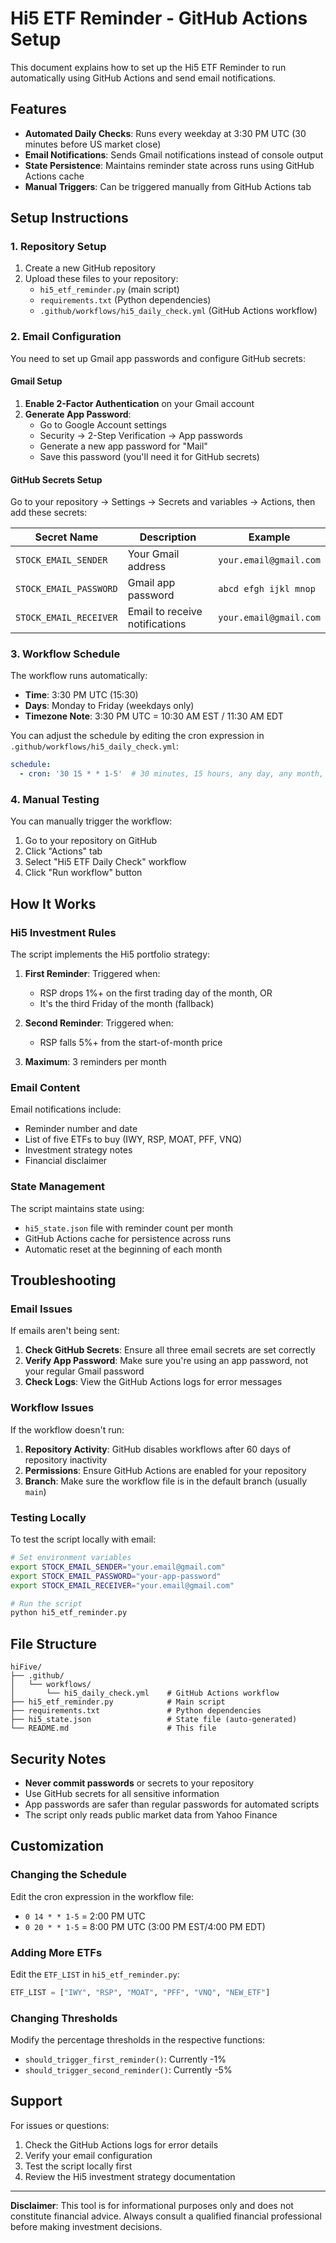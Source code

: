 # Hi5 ETF Reminder - GitHub Actions Setup

This document explains how to set up the Hi5 ETF Reminder to run automatically using GitHub Actions and send email notifications.

## Features

- **Automated Daily Checks**: Runs every weekday at 3:30 PM UTC (30 minutes before US market close)
- **Email Notifications**: Sends Gmail notifications instead of console output
- **State Persistence**: Maintains reminder state across runs using GitHub Actions cache
- **Manual Triggers**: Can be triggered manually from GitHub Actions tab

## Setup Instructions

### 1. Repository Setup

1. Create a new GitHub repository
2. Upload these files to your repository:
   - `hi5_etf_reminder.py` (main script)
   - `requirements.txt` (Python dependencies)
   - `.github/workflows/hi5_daily_check.yml` (GitHub Actions workflow)

### 2. Email Configuration

You need to set up Gmail app passwords and configure GitHub secrets:

#### Gmail Setup

1. **Enable 2-Factor Authentication** on your Gmail account
2. **Generate App Password**:
   - Go to Google Account settings
   - Security → 2-Step Verification → App passwords
   - Generate a new app password for "Mail"
   - Save this password (you'll need it for GitHub secrets)

#### GitHub Secrets Setup

Go to your repository → Settings → Secrets and variables → Actions, then add these secrets:

| Secret Name | Description | Example |
|------------|-------------|---------|
| `STOCK_EMAIL_SENDER` | Your Gmail address | `your.email@gmail.com` |
| `STOCK_EMAIL_PASSWORD` | Gmail app password | `abcd efgh ijkl mnop` |
| `STOCK_EMAIL_RECEIVER` | Email to receive notifications | `your.email@gmail.com` |

### 3. Workflow Schedule

The workflow runs automatically:
- **Time**: 3:30 PM UTC (15:30)
- **Days**: Monday to Friday (weekdays only)
- **Timezone Note**: 3:30 PM UTC = 10:30 AM EST / 11:30 AM EDT

You can adjust the schedule by editing the cron expression in `.github/workflows/hi5_daily_check.yml`:

```yaml
schedule:
  - cron: '30 15 * * 1-5'  # 30 minutes, 15 hours, any day, any month, Mon-Fri
```

### 4. Manual Testing

You can manually trigger the workflow:

1. Go to your repository on GitHub
2. Click "Actions" tab
3. Select "Hi5 ETF Daily Check" workflow
4. Click "Run workflow" button

## How It Works

### Hi5 Investment Rules

The script implements the Hi5 portfolio strategy:

1. **First Reminder**: Triggered when:
   - RSP drops 1%+ on the first trading day of the month, OR
   - It's the third Friday of the month (fallback)

2. **Second Reminder**: Triggered when:
   - RSP falls 5%+ from the start-of-month price

3. **Maximum**: 3 reminders per month

### Email Content

Email notifications include:
- Reminder number and date
- List of five ETFs to buy (IWY, RSP, MOAT, PFF, VNQ)
- Investment strategy notes
- Financial disclaimer

### State Management

The script maintains state using:
- `hi5_state.json` file with reminder count per month
- GitHub Actions cache for persistence across runs
- Automatic reset at the beginning of each month

## Troubleshooting

### Email Issues

If emails aren't being sent:

1. **Check GitHub Secrets**: Ensure all three email secrets are set correctly
2. **Verify App Password**: Make sure you're using an app password, not your regular Gmail password
3. **Check Logs**: View the GitHub Actions logs for error messages

### Workflow Issues

If the workflow doesn't run:

1. **Repository Activity**: GitHub disables workflows after 60 days of repository inactivity
2. **Permissions**: Ensure GitHub Actions are enabled for your repository
3. **Branch**: Make sure the workflow file is in the default branch (usually `main`)

### Testing Locally

To test the script locally with email:

```bash
# Set environment variables
export STOCK_EMAIL_SENDER="your.email@gmail.com"
export STOCK_EMAIL_PASSWORD="your-app-password"
export STOCK_EMAIL_RECEIVER="your.email@gmail.com"

# Run the script
python hi5_etf_reminder.py
```

## File Structure

```
hiFive/
├── .github/
│   └── workflows/
│       └── hi5_daily_check.yml    # GitHub Actions workflow
├── hi5_etf_reminder.py            # Main script
├── requirements.txt               # Python dependencies
├── hi5_state.json                 # State file (auto-generated)
└── README.md                      # This file
```

## Security Notes

- **Never commit passwords** or secrets to your repository
- Use GitHub secrets for all sensitive information
- App passwords are safer than regular passwords for automated scripts
- The script only reads public market data from Yahoo Finance

## Customization

### Changing the Schedule

Edit the cron expression in the workflow file:
- `0 14 * * 1-5` = 2:00 PM UTC
- `0 20 * * 1-5` = 8:00 PM UTC (3:00 PM EST/4:00 PM EDT)

### Adding More ETFs

Edit the `ETF_LIST` in `hi5_etf_reminder.py`:

```python
ETF_LIST = ["IWY", "RSP", "MOAT", "PFF", "VNQ", "NEW_ETF"]
```

### Changing Thresholds

Modify the percentage thresholds in the respective functions:
- `should_trigger_first_reminder()`: Currently -1%
- `should_trigger_second_reminder()`: Currently -5%

## Support

For issues or questions:
1. Check the GitHub Actions logs for error details
2. Verify your email configuration
3. Test the script locally first
4. Review the Hi5 investment strategy documentation

---

**Disclaimer**: This tool is for informational purposes only and does not constitute financial advice. Always consult a qualified financial professional before making investment decisions.
